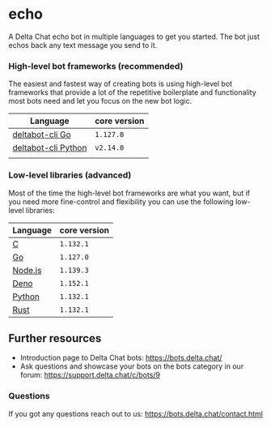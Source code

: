 # echo

A Delta Chat echo bot in multiple languages to get you started.
The bot just echos back any text message you send to it.

### High-level bot frameworks (recommended)

The easiest and fastest way of creating bots is using high-level
bot frameworks that provide a lot of the repetitive boilerplate
and functionality most bots need and let you focus on the new
bot logic.


| Language                                     | core version |
|----------------------------------------------|--------------|
| [deltabot-cli Go](./go_deltabot_cli)         | `1.127.0`    |
| [deltabot-cli Python](./python_deltabot_cli) | `v2.14.0`    |
|                                              |              |

### Low-level libraries (advanced)

Most of the time the high-level bot frameworks are what you want,
but if you need more fine-control and flexibility you can use the
following low-level libraries:

| Language                          | core version |
|-----------------------------------|--------------|
| [C](./c)                          | `1.132.1`    |
| [Go](./go)                        | `1.127.0`    |
| [Node.js](./nodejs_stdio_jsonrpc) | `1.139.3`    |
| [Deno](./deno)                    | `1.152.1`    |
| [Python](./python)                | `1.132.1`    |
| [Rust](./rust)                    | `1.132.1`    |

## Further resources

- Introduction page to Delta Chat bots: https://bots.delta.chat/
- Ask questions and showcase your bots on the bots category in
  our forum: https://support.delta.chat/c/bots/9

### Questions

If you got any questions reach out to us:
https://bots.delta.chat/contact.html
